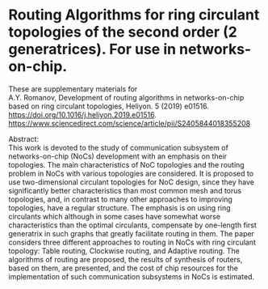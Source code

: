 # Routing Algorithms for ring circulant topologies of the second order (2 generatrices). For use in networks-on-chip.
These are supplementary materials for   
A.Y. Romanov, Development of routing algorithms in networks-on-chip based on ring circulant topologies, Heliyon. 5 (2019) e01516.     
https://doi.org/10.1016/j.heliyon.2019.e01516.
https://www.sciencedirect.com/science/article/pii/S2405844018355208   
    
Abstract:     
This work is devoted to the study of communication subsystem of networks-on-chip (NoCs) development with an emphasis on their topologies. The main characteristics of NoC topologies and the routing problem in NoCs with various topologies are considered. It is proposed to use two-dimensional circulant topologies for NoC design, since they have significantly better characteristics than most common mesh and torus topologies, and, in contrast to many other approaches to improving topologies, have a regular structure. The emphasis is on using ring circulants which although in some cases have somewhat worse characteristics than the optimal circulants, compensate by one-length first generatrix in such graphs that greatly facilitate routing in them. The paper considers three different approaches to routing in NoCs with ring circulant topology: Table routing, Clockwise routing, and Adaptive routing. The algorithms of routing are proposed, the results of synthesis of routers, based on them, are presented, and the cost of chip resources for the implementation of such communication subsystems in NoCs is estimated.
